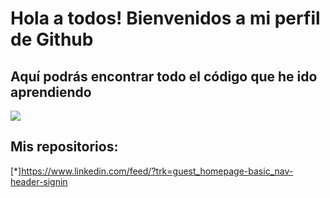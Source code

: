 # Hola a todos! Bienvenidos a mi perfil de Github


## Aquí podrás encontrar todo el código que he ido aprendiendo

![](https://opra.info/wp-content/uploads/Grafico-estadisticas-teclado-e1675761328522.jpg)


## Mis repositorios:

[*]https://www.linkedin.com/feed/?trk=guest_homepage-basic_nav-header-signin

